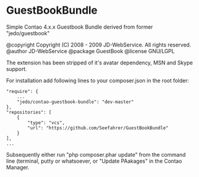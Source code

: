 # GuestBookBundle
Simple Contao 4.x.x Guestbook Bundle derived from former "jedo/guestbook"

@copyright  Copyright &#40;C&#41; 2008 - 2009 JD-WebService. All rights reserved.
@author     JD-WebService
@package    GuestBook
@license    GNU/LGPL

The extension has been stripped of it's avatar dependency, MSN and Skype support.

For installation add following lines to your composer.json in the root folder:

    "require": {
        ...   
        "jedo/contao-guestbook-bundle": "dev-master"
    },
    "repositories": [
        {
            "type": "vcs",
            "url": "https://github.com/Seefahrer/GuestBookBundle"
        }
    ],
    ...
    
    
    
Subsequently either run "php composer.phar update" from the command line (terminal, putty or whatsoever,
or "Update PAakages" in the Contao Manager.
